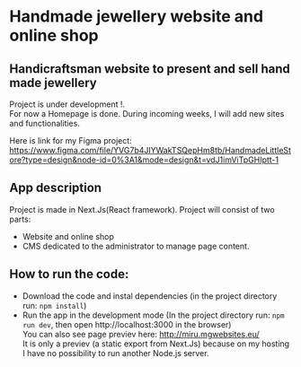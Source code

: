 # Handmade jewellery website and online shop

## Handicraftsman website to present and sell hand made jewellery

Project is under development !.  
For now a Homepage is done. During incoming weeks, I will add new sites and functionalities.  

Here is link for my Figma project:  
https://www.figma.com/file/YVG7b4JIYWakTSQepHm8tb/HandmadeLittleStore?type=design&node-id=0%3A1&mode=design&t=vdJ1imViTpGHIptt-1

## App description

Project is made in Next.Js(React framework).
Project will consist of two parts:
* Website and online shop
* CMS dedicated to the administrator to manage page content. 

## How to run the code:

* Download the code and instal dependencies (in the project directory run: `npm install`)
* Run the app in the development mode (In the project directory run: `npm run dev`, then open http://localhost:3000 in the browser)  
You can also see page previev here: http://miru.mgwebsites.eu/  
It is only a previev (a static export from Next.Js) because on my hosting I have no possibility to run another Node.js server.